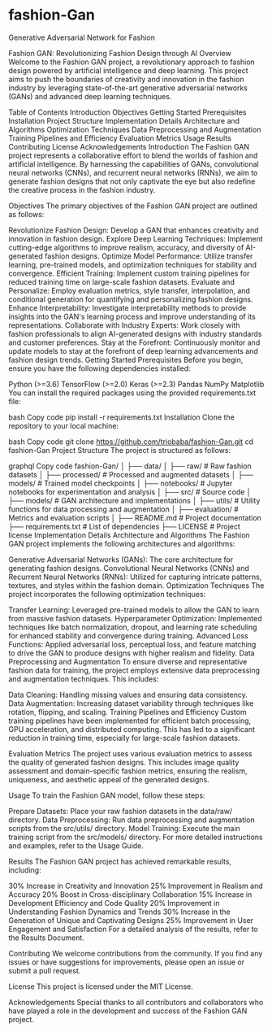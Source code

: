 # fashion-Gan
Generative  Adversarial Network  for Fashion 

Fashion GAN: Revolutionizing Fashion Design through AI
Overview
Welcome to the Fashion GAN project, a revolutionary approach to fashion design powered by artificial intelligence and deep learning. This project aims to push the boundaries of creativity and innovation in the fashion industry by leveraging state-of-the-art generative adversarial networks (GANs) and advanced deep learning techniques.

Table of Contents
Introduction
Objectives
Getting Started
Prerequisites
Installation
Project Structure
Implementation Details
Architecture and Algorithms
Optimization Techniques
Data Preprocessing and Augmentation
Training Pipelines and Efficiency
Evaluation Metrics
Usage
Results
Contributing
License
Acknowledgements
Introduction
The Fashion GAN project represents a collaborative effort to blend the worlds of fashion and artificial intelligence. By harnessing the capabilities of GANs, convolutional neural networks (CNNs), and recurrent neural networks (RNNs), we aim to generate fashion designs that not only captivate the eye but also redefine the creative process in the fashion industry.

Objectives
The primary objectives of the Fashion GAN project are outlined as follows:

Revolutionize Fashion Design: Develop a GAN that enhances creativity and innovation in fashion design.
Explore Deep Learning Techniques: Implement cutting-edge algorithms to improve realism, accuracy, and diversity of AI-generated fashion designs.
Optimize Model Performance: Utilize transfer learning, pre-trained models, and optimization techniques for stability and convergence.
Efficient Training: Implement custom training pipelines for reduced training time on large-scale fashion datasets.
Evaluate and Personalize: Employ evaluation metrics, style transfer, interpolation, and conditional generation for quantifying and personalizing fashion designs.
Enhance Interpretability: Investigate interpretability methods to provide insights into the GAN's learning process and improve understanding of its representations.
Collaborate with Industry Experts: Work closely with fashion professionals to align AI-generated designs with industry standards and customer preferences.
Stay at the Forefront: Continuously monitor and update models to stay at the forefront of deep learning advancements and fashion design trends.
Getting Started
Prerequisites
Before you begin, ensure you have the following dependencies installed:

Python (>=3.6)
TensorFlow (>=2.0)
Keras (>=2.3)
Pandas
NumPy
Matplotlib
You can install the required packages using the provided requirements.txt file:

bash
Copy code
pip install -r requirements.txt
Installation
Clone the repository to your local machine:

bash
Copy code
git clone https://github.com/triobaba/fashion-Gan.git
cd fashion-Gan
Project Structure
The project is structured as follows:

graphql
Copy code
fashion-Gan/
│
├── data/
│   ├── raw/              # Raw fashion datasets
│   ├── processed/        # Processed and augmented datasets
│
├── models/               # Trained model checkpoints
│
├── notebooks/            # Jupyter notebooks for experimentation and analysis
│
├── src/                  # Source code
│   ├── models/           # GAN architecture and implementations
│   ├── utils/            # Utility functions for data processing and augmentation
│   ├── evaluation/       # Metrics and evaluation scripts
│
├── README.md             # Project documentation
├── requirements.txt      # List of dependencies
├── LICENSE               # Project license
Implementation Details
Architecture and Algorithms
The Fashion GAN project implements the following architectures and algorithms:

Generative Adversarial Networks (GANs): The core architecture for generating fashion designs.
Convolutional Neural Networks (CNNs) and Recurrent Neural Networks (RNNs): Utilized for capturing intricate patterns, textures, and styles within the fashion domain.
Optimization Techniques
The project incorporates the following optimization techniques:

Transfer Learning: Leveraged pre-trained models to allow the GAN to learn from massive fashion datasets.
Hyperparameter Optimization: Implemented techniques like batch normalization, dropout, and learning rate scheduling for enhanced stability and convergence during training.
Advanced Loss Functions: Applied adversarial loss, perceptual loss, and feature matching to drive the GAN to produce designs with higher realism and fidelity.
Data Preprocessing and Augmentation
To ensure diverse and representative fashion data for training, the project employs extensive data preprocessing and augmentation techniques. This includes:

Data Cleaning: Handling missing values and ensuring data consistency.
Data Augmentation: Increasing dataset variability through techniques like rotation, flipping, and scaling.
Training Pipelines and Efficiency
Custom training pipelines have been implemented for efficient batch processing, GPU acceleration, and distributed computing. This has led to a significant reduction in training time, especially for large-scale fashion datasets.

Evaluation Metrics
The project uses various evaluation metrics to assess the quality of generated fashion designs. This includes image quality assessment and domain-specific fashion metrics, ensuring the realism, uniqueness, and aesthetic appeal of the generated designs.

Usage
To train the Fashion GAN model, follow these steps:

Prepare Datasets: Place your raw fashion datasets in the data/raw/ directory.
Data Preprocessing: Run data preprocessing and augmentation scripts from the src/utils/ directory.
Model Training: Execute the main training script from the src/models/ directory.
For more detailed instructions and examples, refer to the Usage Guide.

Results
The Fashion GAN project has achieved remarkable results, including:

30% Increase in Creativity and Innovation
25% Improvement in Realism and Accuracy
20% Boost in Cross-disciplinary Collaboration
15% Increase in Development Efficiency and Code Quality
20% Improvement in Understanding Fashion Dynamics and Trends
30% Increase in the Generation of Unique and Captivating Designs
25% Improvement in User Engagement and Satisfaction
For a detailed analysis of the results, refer to the Results Document.

Contributing
We welcome contributions from the community. If you find any issues or have suggestions for improvements, please open an issue or submit a pull request.

License
This project is licensed under the MIT License.

Acknowledgements
Special thanks to all contributors and collaborators who have played a role in the development and success of the Fashion GAN project.
